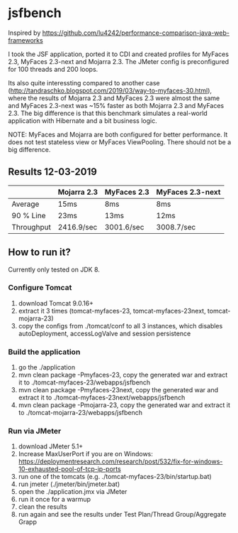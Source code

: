 # jsfbench

Inspired by https://github.com/lu4242/performance-comparison-java-web-frameworks

I took the JSF application, ported it to CDI and created profiles for MyFaces 2.3, MyFaces 2.3-next and Mojarra 2.3.
The JMeter config is preconfigured for 100 threads and 200 loops.

Its also quite interessting compared to another case (http://tandraschko.blogspot.com/2019/03/way-to-myfaces-30.html), where the results of Mojarra 2.3 and MyFaces 2.3 were almost the same and MyFaces 2.3-next was ~15% faster as both Mojarra 2.3 and MyFaces 2.3.
The big difference is that this benchmark simulates a real-world application with Hibernate and a bit business logic.

NOTE:
MyFaces and Mojarra are both configured for better performance. It does not test stateless view or MyFaces ViewPooling. There should not be a big difference.

## Results 12-03-2019

|            | Mojarra 2.3 | MyFaces 2.3 | MyFaces 2.3-next |
| --- | --- | --- | --- |
| Average    |        15ms |         8ms |         8ms |
| 90 % Line  |        23ms |        13ms |        12ms |
| Throughput |  2416.9/sec |  3001.6/sec |  3008.7/sec |


## How to run it? 

Currently only tested on JDK 8.

### Configure Tomcat
1) download Tomcat 9.0.16+
2) extract it 3 times (tomcat-myfaces-23, tomcat-myfaces-23next, tomcat-mojarra-23)
3) copy the configs from ./tomcat/conf to all 3 instances, which disables autoDeployment, accessLogValve and session persistence

### Build the application
1) go the ./application
2) mvn clean package -Pmyfaces-23, copy the generated war and extract it to ./tomcat-myfaces-23/webapps/jsfbench
3) mvn clean package -Pmyfaces-23next, copy the generated war and extract it to ./tomcat-myfaces-23next/webapps/jsfbench
4) mvn clean package -Pmojarra-23, copy the generated war and extract it to ./tomcat-mojarra-23/webapps/jsfbench

### Run via JMeter
1) download JMeter 5.1+
2) Increase MaxUserPort if you are on Windows: https://deploymentresearch.com/research/post/532/fix-for-windows-10-exhausted-pool-of-tcp-ip-ports
3) run one of the tomcats (e.g. ./tomcat-myfaces-23/bin/startup.bat)
4) run jmeter (./jmeter/bin/jmeter.bat)
5) open the ./application.jmx via JMeter
6) run it once for a warmup
7) clean the results
8) run again and see the results under Test Plan/Thread Group/Aggregate Grapp


